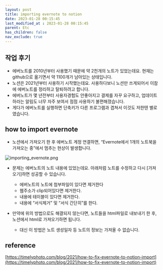 ```yaml
---
layout: post
title: importing evernote to notion
date: 2023-01-28 00:15:45
last_modified_at : 2023-01-28 00:15:45
parent: Etc
has_children: false
nav_exclude: true
---
```


## 작업 후기

- 에버노트를 2010년부터 사용했기 때문에 약 2천개의 노트가 있었는데요. 현재는 github으로 옮기면서 약 1100개가 남아있는 상태입니다.
- 노션은 2021년부터 사용하기 시작했는데요. 사용하다보니 노션만 쓰게되어서 이참에 에버노트를 정리하고 탈퇴하려고 합니다.
- 에버노트가 몇 년전부터 사용자경험도 안좋아지고 결제를 자꾸 요구하고, 업데이트하라는 알림도 너무 자주 보여서 점점 사용하기 불편해졌습니다.
- 게다가 에버노트를 실행하면 단축키가 다른 프로그램과 겹쳐서 이것도 저한텐 별로였습니다.

## how to import evernote

- 노션에서 가져오기 한 후 에버노트 계정 연결하면, “Evernote에서 1개의 노트북을 가져오는 중”에서 멈추는 현상이 발생합니다.

![importing_evernote.png](../img/importing_evernote.png)

- 문제는 에버노트의 노트 내용에 있었는데요. 아래처럼 노트를 수정하고 다시 [가져오기]하면 성공할 수 있습니다.
    - 에버노트의 노트에 첨부파일이 있다면 제거한다
    - 웹주소가 clip되어있다면 제거한다.
    - 내용에 테이블이 있다면 제거한다.
    - 내용에 “서식제거” 및 “서식 간단히”를 한다.

- 만약에 위의 방법으로도 해결되지 않는다면, 노트들을 html파일로 내보내기 한 후, 노션에서 html로 가져오기하면 됩니다.
    - 대신 이 방법은 노트 생성일자 등 노트의 정보는 가져올 수 없습니다.

## reference

[https://timelyphoto.com/blog/2021/how-to-fix-evernote-to-notion-import](https://timelyphoto.com/blog/2021/how-to-fix-evernote-to-notion-import)